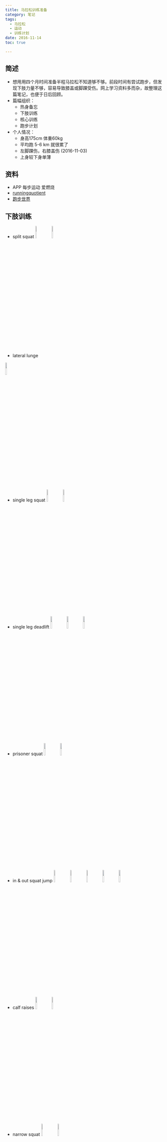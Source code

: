 ```yaml
---
title: 马拉松训练准备
category: 笔记
tags:
  - 马拉松
  - 运动
  - 训练计划
date: 2016-11-14
toc: true

---
```


## 简述
* 想用用四个月时间准备半程马拉松不知道够不够。前段时间有尝试跑步，但发现下肢力量不够，容易导致膝盖或脚踝受伤。网上学习资料多而杂，故整理这篇笔记，也便于日后回顾。
* 篇幅组织：
  - 热身备忘
  - 下肢训练
  - 核心训练
  - 跑步计划
* 个人情况：
  - 身高175cm 体重60kg
  - 平均跑 5-6 km 就很累了
  - 左脚踝伤，右膝盖伤 (2016-11-03)
  - 上身较下身单薄
## 资料
* APP 每步运动 爱燃烧
* [runningquotient](https://www.runningquotient.com/analytics/landing)
* [跑步世界](http://www.paobushijie.com/running-science)

## 下肢训练
* split squat
<img style="display: inline;" src="leg/split-squat-1.png" width="10%"> <img style="display: inline;" src="leg/split-squat-2.png" width="10%"> 

* lateral lunge
<img style="display: inline;" src="leg/lateral-lunge-1.png" width="10%"> 

* single leg squat
<img style="display: inline;" src="leg/single-leg-squat-1.png" width="10%"> <img style="display: inline;" src="leg/single-leg-squat-2.png" width="10%">

* single leg deadlift
<img style="display: inline;" src="leg/single-leg-deadlift-1.png" width="10%"> <img style="display: inline;" src="leg/single-leg-deadlift-2.png" width="10%"> <img style="display: inline;" src="leg/single-leg-deadlift-3.png" width="10%"> 

* prisoner squat
<img style="display: inline;" src="leg/prisoner-squat-1.png" width="10%"> <img style="display: inline;" src="leg/prisoner-squat-2.png" width="10%"> 

* in & out squat jump
<img style="display: inline;" src="leg/in_out-squat-jump-1.png" width="10%"> <img style="display: inline;" src="leg/in_out-squat-jump-2.png" width="10%"> <img style="display: inline;" src="leg/in_out-squat-jump-3.png" width="10%"> <img style="display: inline;" src="leg/in_out-squat-jump-4.png" width="10%"> <img style="display: inline;" src="leg/in_out-squat-jump-5.png" width="10%"> 

* calf raises
<img style="display: inline;" src="leg/calf-raises-1.png" width="10%"> <img style="display: inline;" src="leg/calf-raises-2.png" width="10%"> 

* narrow squat
<img style="display: inline;" src="leg/narrow-squat-1.png" width="10%"> <img style="display: inline;" src="leg/narrow-squat-2.png" width="10%"> 

* sumo squat
<img style="display: inline;" src="leg/sumo-squat-1.png" width="10%"> <img style="display: inline;" src="leg/sumo-squat-2.png" width="10%"> 

* frog squats
<img style="display: inline;" src="leg/frog-squats-1.png" width="10%"> <img style="display: inline;" src="leg/frog-squats-2.png" width="10%"> <img style="display: inline;" src="leg/frog-squats-3.png" width="10%"> 

* bear squats
<img style="display: inline;" src="leg/bear-squats-1.png" width="10%"> <img style="display: inline;" src="leg/bear-squats-2.png" width="10%"> 

* squat hold
<img style="display: inline;" src="leg/squat-hold-1.png" width="10%"> 

* pulse squat
<img style="display: inline;" src="leg/pulse-squat-1.png" width="10%"> <img style="display: inline;" src="leg/pulse-squat-2.png" width="10%"> <img style="display: inline;" src="leg/pulse-squat-3.png" width="10%"> <img style="display: inline;" src="leg/pulse-squat-4.png" width="10%"> 

* toe squat
<img style="display: inline;" src="leg/toe-squat-1.png" width="10%"> <img style="display: inline;" src="leg/toe-squat-2.png" width="10%"> 

## 核心训练
* plank
<img style="display: inline;" src="core/plank-1.png" width="10%"> 

* side plank
<img style="display: inline;" src="core/side-plank-1.png" width="10%"> 

* buzzsaw plank
<img style="display: inline;" src="core/buzzsaw-plank-1.png" width="10%"> <img style="display: inline;" src="core/buzzsaw-plank-2.png" width="10%"> 

* wheel rollouts
<img style="display: inline;" src="core/ab-wheel-1.png" width="10%"> <img style="display: inline;" src="core/ab-wheel-2.png" width="10%"> 

* spider push-ups
<img style="display: inline;" src="core/spider-pushups-1.png" width="10%"> <img style="display: inline;" src="core/spider-pushups-2.png" width="10%">

* blute bridge
<img style="display: inline;" src="core/blute-bridge-1.png" width="10%">

* bird dog
<img style="display: inline;" src="core/bird-dog-1.png" width="10%"> 

* superman
<img style="display: inline;" src="core/superman-1.png" width="10%"> 

* L-sit pull-ups
<img style="display: inline;" src="core/l-sit-pull-ups-1.png" width="10%"> <img style="display: inline;" src="core/l-sit-pull-ups-2.png" width="10%"> <img style="display: inline;" src="core/l-sit-pull-ups-3.png" width="10%"> 

## 训练计划


